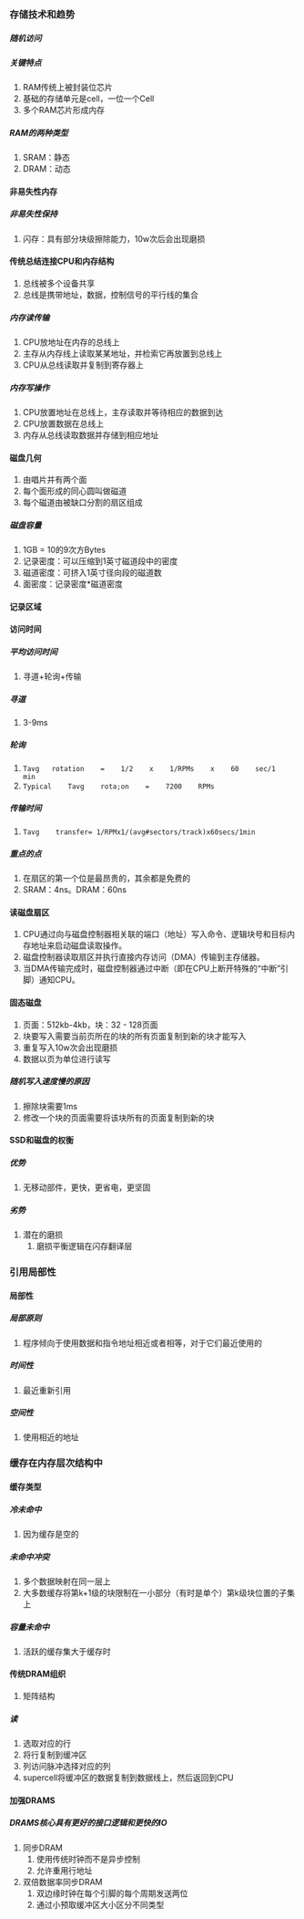 ### 存储技术和趋势

##### 随机访问

##### 关键特点

1. RAM传统上被封装位芯片
2. 基础的存储单元是cell，一位一个Cell
3. 多个RAM芯片形成内存

##### RAM的两种类型

1. SRAM：静态
2. DRAM：动态

#### 非易失性内存

##### 非易失性保持

1. 闪存：具有部分块级擦除能力，10w次后会出现磨损

#### 传统总结连接CPU和内存结构

1. 总线被多个设备共享
2. 总线是携带地址，数据，控制信号的平行线的集合

##### 内存读传输

1. CPU放地址在内存的总线上
2. 主存从内存线上读取某某地址，并检索它再放置到总线上
3. CPU从总线读取并复制到寄存器上

##### 内存写操作

1. CPU放置地址在总线上，主存读取并等待相应的数据到达
2. CPU放置数据在总线上
3. 内存从总线读取数据并存储到相应地址

#### 磁盘几何

1. 由唱片并有两个面
2. 每个面形成的同心圆叫做磁道
3. 每个磁道由被缺口分割的扇区组成

##### 磁盘容量

1. 1GB = 10的9次方Bytes
2. 记录密度：可以压缩到1英寸磁道段中的密度
3. 磁道密度：可挤入1英寸径向段的磁道数
4. 面密度：记录密度*磁道密度

#### 记录区域

#### 访问时间

##### 平均访问时间

1. 寻道+轮询+传输

##### 寻道

1. 3-9ms

##### 轮询

1. `Tavg   rotation    =    1/2    x    1/RPMs    x    60    sec/1    min`    
2. `Typical    Tavg    rota;on    =    7200    RPMs`    

##### 传输时间

1. `Tavg    transfer= 1/RPMx1/(avg#sectors/track)x60secs/1min`

##### 重点的点

1. 在扇区的第一个位是最昂贵的，其余都是免费的
2. SRAM：4ns。DRAM：60ns

#### 读磁盘扇区

1. CPU通过向与磁盘控制器相关联的端口（地址）写入命令、逻辑块号和目标内存地址来启动磁盘读取操作。
2. 磁盘控制器读取扇区并执行直接内存访问（DMA）传输到主存储器。
3. 当DMA传输完成时，磁盘控制器通过中断（即在CPU上断开特殊的“中断”引脚）通知CPU。

#### 固态磁盘

1. 页面：512kb-4kb，块：32  - 128页面
2. 块要写入需要当前页所在的块的所有页面复制到新的块才能写入
3. 重复写入10w次会出现磨损
4. 数据以页为单位进行读写

##### 随机写入速度慢的原因

1. 擦除块需要1ms
2. 修改一个块的页面需要将该块所有的页面复制到新的块

#### SSD和磁盘的权衡

##### 优势

1. 无移动部件，更快，更省电，更坚固

##### 劣势

1. 潜在的磨损
   1. 磨损平衡逻辑在闪存翻译层

### 引用局部性

#### 局部性

##### 局部原则

1. 程序倾向于使用数据和指令地址相近或者相等，对于它们最近使用的

##### 时间性

1. 最近重新引用

##### 空间性

1. 使用相近的地址

### 缓存在内存层次结构中

#### 缓存类型

##### 冷未命中

1. 因为缓存是空的

##### 未命中冲突

1. 多个数据映射在同一层上
2. 大多数缓存将第k+1级的块限制在一小部分（有时是单个）第k级块位置的子集上

##### 容量未命中

1. 活跃的缓存集大于缓存时

#### 传统DRAM组织

1. 矩阵结构

##### 读

1. 选取对应的行
2. 将行复制到缓冲区
3. 列访问脉冲选择对应的列
4. supercell将缓冲区的数据复制到数据线上，然后返回到CPU

#### 加强DRAMS

##### DRAMS核心具有更好的接口逻辑和更快的IO

1. 同步DRAM
   1. 使用传统时钟而不是异步控制
   2. 允许重用行地址
2. 双倍数据率同步DRAM
   1. 双边缘时钟在每个引脚的每个周期发送两位
   2. 通过小预取缓冲区大小区分不同类型





